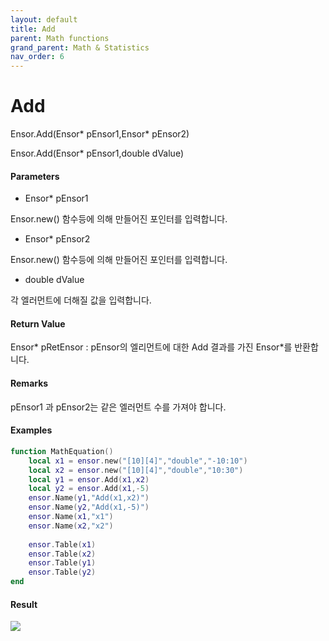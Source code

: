 ```yaml
---
layout: default
title: Add
parent: Math functions
grand_parent: Math & Statistics
nav_order: 6
---
```


# Add

Ensor.Add\(Ensor\* pEnsor1,Ensor\* pEnsor2\)

Ensor.Add\(Ensor\* pEnsor1,double dValue\)

#### Parameters

* Ensor\* pEnsor1

Ensor.new\(\) 함수등에 의해 만들어진 포인터를 입력합니다.

* Ensor\* pEnsor2

Ensor.new\(\) 함수등에 의해 만들어진 포인터를 입력합니다.

* double dValue

각 엘러먼트에 더해질 값을 입력합니다.

#### Return Value

Ensor\* pRetEnsor : pEnsor의 엘리먼트에 대한 Add 결과를 가진 Ensor\*를 반환합니다.

#### Remarks

pEnsor1 과 pEnsor2는 같은 엘러먼트 수를 가져야 합니다.

#### Examples

```lua
function MathEquation()
 	local x1 = ensor.new("[10][4]","double","-10:10")
  	local x2 = ensor.new("[10][4]","double","10:30")
	local y1 = ensor.Add(x1,x2)
	local y2 = ensor.Add(x1,-5)
	ensor.Name(y1,"Add(x1,x2)")
	ensor.Name(y2,"Add(x1,-5)")
	ensor.Name(x1,"x1")
	ensor.Name(x2,"x2")
	
 	ensor.Table(x1)
	ensor.Table(x2)
	ensor.Table(y1)
	ensor.Table(y2)
end
```

#### Result

![](/MathAPI/AddResult.png)

